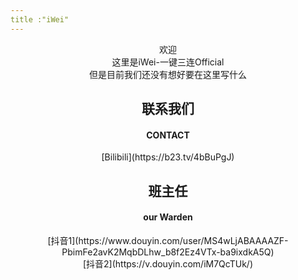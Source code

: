 ```yaml
---
title :"iWei"
---
```


<center>欢迎<br>这里是iWei-一键三连Official<br>但是目前我们还没有想好要在这里写什么</center>

<center><h2>联系我们</h2></center>
<center><h4>CONTACT</h4></center>
<center>[Bilibili](https://b23.tv/4bBuPgJ)<br></center>

<center><h2>班主任</h2></center>
<center><h4>our Warden</h4></center>

<center>[抖音1](https://www.douyin.com/user/MS4wLjABAAAAZF-PbimFe2avK2MqbDLhw_b8f2Ez4VTx-ba9ixdkA5Q)<br>[抖音2](https://v.douyin.com/iM7QcTUk/)</center>